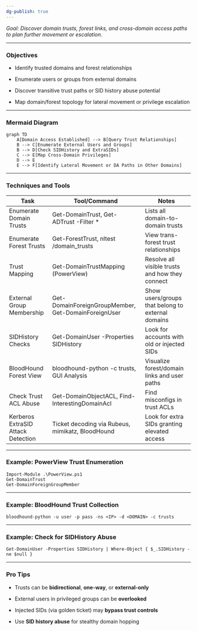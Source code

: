 ```yaml
---
dg-publish: true
---
```

 

_Goal: Discover domain trusts, forest links, and cross-domain access paths to plan further movement or escalation._

---

### **Objectives**

- Identify trusted domains and forest relationships
    
- Enumerate users or groups from external domains
    
- Discover transitive trust paths or SID history abuse potential
    
- Map domain/forest topology for lateral movement or privilege escalation
    

---

### **Mermaid Diagram**

```mermaid
graph TD
    A[Domain Access Established] --> B[Query Trust Relationships]
    B --> C[Enumerate External Users and Groups]
    B --> D[Check SIDHistory and ExtraSIDs]
    C --> E[Map Cross-Domain Privileges]
    D --> E
    E --> F[Identify Lateral Movement or DA Paths in Other Domains]
```

  

---

### **Techniques and Tools**

|**Task**|**Tool/Command**|**Notes**|
|---|---|---|
|Enumerate Domain Trusts|Get-DomainTrust, Get-ADTrust -Filter *|Lists all domain-to-domain trusts|
|Enumerate Forest Trusts|Get-ForestTrust, nltest /domain_trusts|View trans-forest trust relationships|
|Trust Mapping|Get-DomainTrustMapping (PowerView)|Resolve all visible trusts and how they connect|
|External Group Membership|Get-DomainForeignGroupMember, Get-DomainForeignUser|Show users/groups that belong to external domains|
|SIDHistory Checks|Get-DomainUser -Properties SIDHistory|Look for accounts with old or injected SIDs|
|BloodHound Forest View|bloodhound-python -c trusts, GUI Analysis|Visualize forest/domain links and user paths|
|Check Trust ACL Abuse|Get-DomainObjectACL, Find-InterestingDomainAcl|Find misconfigs in trust ACLs|
|Kerberos ExtraSID Attack Detection|Ticket decoding via Rubeus, mimikatz, BloodHound|Look for extra SIDs granting elevated access|

  

---

### **Example: PowerView Trust Enumeration**

```
Import-Module .\PowerView.ps1
Get-DomainTrust
Get-DomainForeignGroupMember
```

  

---

### **Example: BloodHound Trust Collection**

```
bloodhound-python -u user -p pass -ns <IP> -d <DOMAIN> -c trusts
```

  

---

### **Example: Check for SIDHistory Abuse**

```
Get-DomainUser -Properties SIDHistory | Where-Object { $_.SIDHistory -ne $null }
```

  

---

### **Pro Tips**

- Trusts can be **bidirectional**, **one-way**, or **external-only**
    
- External users in privileged groups can be **overlooked**
    
- Injected SIDs (via golden ticket) may **bypass trust controls**
    
- Use **SID history abuse** for stealthy domain hopping
    
